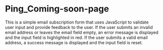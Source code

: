 # Ping_Coming-soon-page

This is a simple email subscription form that uses JavaScript to validate user input and provide feedback to the user.
If the user submits an invalid email address or leaves the email field empty, an error message is displayed and the input field is highlighted in red.
If the user submits a valid email address, a success message is displayed and the input field is reset.
